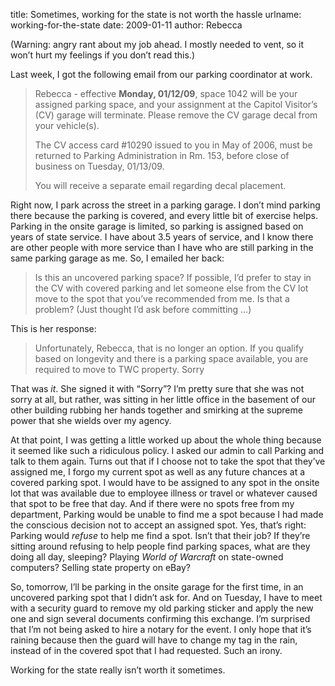 title: Sometimes, working for the state is not worth the hassle
urlname: working-for-the-state
date: 2009-01-11
author: Rebecca

(Warning: angry rant about my job ahead. I mostly needed to vent, so it
won&#x02bc;t hurt my feelings if you don&#x02bc;t read this.)

Last week, I got the following email from our parking coordinator at work.

<blockquote class="blockquote pl-3 border-left">
    <p>Rebecca - effective <strong>Monday, 01/12/09</strong>, space 1042 will be
    your assigned parking space, and your assignment at the Capitol
    Visitor&#x02bc;s (CV) garage will terminate. Please remove the CV garage
    decal from your vehicle(s).</p>
    <p>The CV access card #10290 issued to you in May of 2006, must be returned
    to Parking Administration in Rm. 153, before close of business on Tuesday,
    01/13/09.</p>
    <p>You will receive a separate email regarding decal placement.</p>
</blockquote>

Right now, I park across the street in a parking garage. I don&#x02bc;t mind
parking there because the parking is covered, and every little bit of exercise
helps. Parking in the onsite garage is limited, so parking is assigned based on
years of state service. I have about 3.5 years of service, and I know there are
other people with more service than I have who are still parking in the same
parking garage as me. So, I emailed her back:

<blockquote class="blockquote pl-3 border-left">
    <p>Is this an uncovered parking space? If possible, I&#x02bc;d prefer to
    stay in the CV with covered parking and let someone else from the CV lot
    move to the spot that you&#x02bc;ve recommended from me. Is that a problem?
    (Just thought I&#x02bc;d ask before committing &hellip;)</p>
</blockquote>

This is her response:

<blockquote class="blockquote pl-3 border-left">
    <p>Unfortunately, Rebecca, that is no longer an option. If you qualify based
    on longevity and there is a parking space available, you are required to
    move to TWC property. Sorry</p>
</blockquote>

That was *it*. She signed it with &ldquo;Sorry&rdquo;? I&#x02bc;m pretty sure
that she was not sorry at all, but rather, was sitting in her little office in
the basement of our other building rubbing her hands together and smirking at
the supreme power that she wields over my agency.

At that point, I was getting a little worked up about the whole thing because it
seemed like such a ridiculous policy. I asked our admin to call Parking and talk
to them again. Turns out that if I choose not to take the spot that
they&#x02bc;ve assigned me, I forgo my current spot as well as any future
chances at a covered parking spot. I would have to be assigned to any spot in
the onsite lot that was available due to employee illness or travel or whatever
caused that spot to be free that day. And if there were no spots free from my
department, Parking would be unable to find me a spot because I had made the
conscious decision not to accept an assigned spot. Yes, that&#x02bc;s right:
Parking would *refuse* to help me find a spot. Isn&#x02bc;t that their job? If
they&#x02bc;re sitting around refusing to help people find parking spaces, what
are they doing all day, sleeping? Playing _World of Warcraft_ on state-owned
computers? Selling state property on eBay?

So, tomorrow, I&#x02bc;ll be parking in the onsite garage for the first time, in
an uncovered parking spot that I didn&#x02bc;t ask for. And on Tuesday, I have
to meet with a security guard to remove my old parking sticker and apply the new
one and sign several documents confirming this exchange. I&#x02bc;m surprised
that I&#x02bc;m not being asked to hire a notary for the event. I only hope that
it&#x02bc;s raining because then the guard will have to change my tag in the
rain, instead of in the covered spot that I had requested. Such an irony.

Working for the state really isn&#x02bc;t worth it sometimes.
